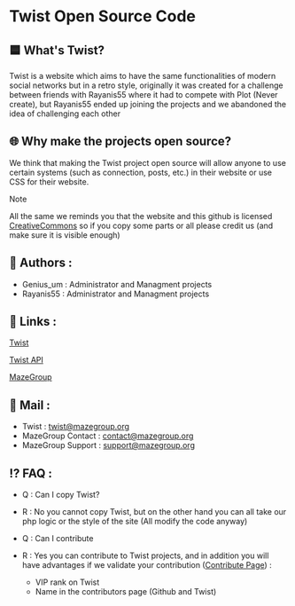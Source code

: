 # Twist Open Source Code

## 🟦 What's Twist?

Twist is a website which aims to have the same functionalities of modern social networks but in a retro style, originally it was created for a challenge between friends with Rayanis55 where it had to compete with Plot (Never create), but Rayanis55 ended up joining the projects and we abandoned the idea of challenging each other

## 🌐 Why make the projects open source?

We think that making the Twist project open source will allow anyone to use certain systems (such as connection, posts, etc.) in their website or use CSS for their website. 

> [!NOTE]
> All the same we reminds you that the website and this github is licensed [CreativeCommons](https://creativecommons.org/licenses/by-nd/4.0/?ref=chooser-v1) so if you copy some parts or all please credit us (and make sure it is visible enough)

 ## 👱 Authors :

- Genius_um : Administrator and Managment projects
- Rayanis55 : Administrator and Managment projects

## 🔗 Links : 
[Twist](https://github.com/MazeGroup-Corp/twist-api)

[Twist API](https://twist.mazegroup.org/)

[MazeGroup](https://mazegroup.org/)

## 📧 Mail :
- Twist : twist@mazegroup.org
- MazeGroup Contact : contact@mazegroup.org
- MazeGroup Support : support@mazegroup.org
  
## ⁉️ FAQ :

- Q : Can I copy Twist?
- R : No you cannot copy Twist, but on the other hand you can all take our php logic or the style of the site (All modify the code anyway)

- Q : Can I contribute
- R : Yes you can contribute to Twist projects, and in addition you will have advantages if we validate your contribution ([Contribute Page](https://github.com/MazeGroup-Corp/twist/blob/main/contributors.md)) :
  - VIP rank on Twist
  - Name in the contributors page (Github and Twist)
